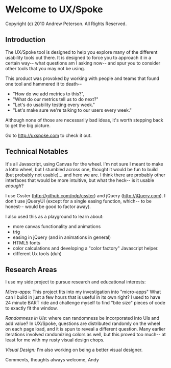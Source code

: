 # Welcome to UX/Spoke

Copyright (c) 2010 Andrew Peterson. All Rights Reserved.

## Introduction

The UX/Spoke tool is designed to help you explore many of the different
usability tools out there. It is designed to force you to approach it
in a certain way-- what questions am I asking now-- and spur you to
consider other tools that you may not be using.

This product was provoked by working with people and teams that found
one tool and hammered it to death--

* "How do we add metrics to this?",
* "What do our metrics tell us to do next?"
* "Let's do usability testing every week."
* "Let's make sure we're talking to our users every week."

Although none of those are necessarily bad ideas, it's worth stepping back
to get the big picture.

Go to http://uxspoke.com to check it out.


## Technical Notables

It's all Javascript, using Canvas for the wheel. I'm not sure I meant to
make a lotto wheel, but I stumbled across one, thought it would be fun to
build (but probably not usable)... and here we are. I think there are probably
other interfaces that would be more intuitive, but what the heck-- is it
usable _enough_?

I use Csster (http://github.com/ndp/csster) and jQuery (http://jQuery.com).
I don't use jQueryUI (except for a single easing function, which-- to be honest--
would be good to factor away).

I also used this as a playground to learn about:

* more canvas functionality and animations
* trig
* easing in jQuery (and in animations in general)
* HTML5 fonts
* color calculations and developing a "color factory" Javascript helper.
* different Ux tools (duh)


## Research Areas

I use my side project to pursue research and educational interests:

*Micro-apps:* This project fits into my investigation into "micro-apps"
What can I build in just a few hours that is useful in its own right?
I used to have 24 minute BART ride and challenge myself to find "bite
size" pieces of code to exactly fit the window.

*Randomness in UIs:* where can randomness be incorporated into UIs and add
value? In UX/Spoke, questions are distributed randomly on the wheel on each
page load, and it is spun to reveal a different question. Many earlier
iterations involved randomizing colors as well, but this proved too much--
at least for me with my rusty visual design chops.

*Visual Design:* I'm also working on being a better visual designer.

Comments, thoughts always welcome,
Andy